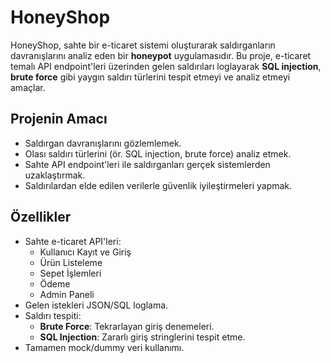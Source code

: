 # HoneyShop

HoneyShop, sahte bir e-ticaret sistemi oluşturarak saldırganların davranışlarını analiz eden bir **honeypot** uygulamasıdır. Bu proje, e-ticaret temalı API endpoint'leri üzerinden gelen saldırıları loglayarak **SQL injection**, **brute force** gibi yaygın saldırı türlerini tespit etmeyi ve analiz etmeyi amaçlar.

## Projenin Amacı
- Saldırgan davranışlarını gözlemlemek.
- Olası saldırı türlerini (ör. SQL injection, brute force) analiz etmek.
- Sahte API endpoint'leri ile saldırganları gerçek sistemlerden uzaklaştırmak.
- Saldırılardan elde edilen verilerle güvenlik iyileştirmeleri yapmak.

## Özellikler
- Sahte e-ticaret API'leri:
  - Kullanıcı Kayıt ve Giriş
  - Ürün Listeleme
  - Sepet İşlemleri
  - Ödeme
  - Admin Paneli
- Gelen istekleri JSON/SQL loglama.
- Saldırı tespiti:
  - **Brute Force**: Tekrarlayan giriş denemeleri.
  - **SQL Injection**: Zararlı giriş stringlerini tespit etme.
- Tamamen mock/dummy veri kullanımı.